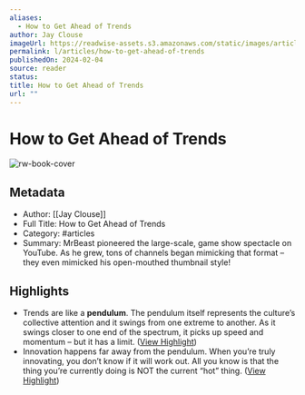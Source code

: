 ```yaml
---
aliases:
  - How to Get Ahead of Trends
author: Jay Clouse
imageUrl: https://readwise-assets.s3.amazonaws.com/static/images/article3.5c705a01b476.png
permalink: l/articles/how-to-get-ahead-of-trends
publishedOn: 2024-02-04
source: reader
status: 
title: How to Get Ahead of Trends
url: ""
---
```

# How to Get Ahead of Trends

![rw-book-cover](https://readwise-assets.s3.amazonaws.com/static/images/article3.5c705a01b476.png)

## Metadata

- Author: [[Jay Clouse]]
- Full Title: How to Get Ahead of Trends
- Category: #articles
- Summary: MrBeast pioneered the large-scale, game show spectacle on YouTube. As he grew, tons of channels began mimicking that format – they even mimicked his open-mouthed thumbnail style!

## Highlights

- Trends are like a **pendulum**. The pendulum itself represents the culture’s collective attention and it swings from one extreme to another. As it swings closer to one end of the spectrum, it picks up speed and momentum – but it has a limit. ([View Highlight](https://read.readwise.io/read/01hnwx30ttsq8j0swkbkaf8kkn))
- Innovation happens far away from the pendulum. When you’re truly innovating, you don’t know if it will work out. All you know is that the thing you’re currently doing is NOT the current “hot” thing. ([View Highlight](https://read.readwise.io/read/01hnwx5j1v0mfq705n6r3s75pa))
